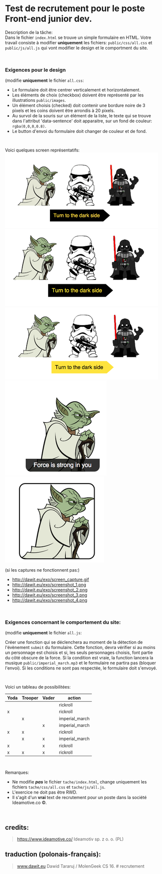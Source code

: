 
# Test de recrutement pour le poste Front-end junior dev. 



Description de la tâche:  
Dans le fichier `index.html` se trouve un simple formulaire en HTML. 
Votre travail consiste à modifier **uniquement**  les fichiers: 
`public/css/all.css` et `public/js/all.js`  qui vont modifier le design et le comportment du site. 


&nbsp;  



### Exigences pour le design

 (modifie **uniquement** le fichier `all.css`: 

 - Le formulaire doit être centrer verticalement et horizontalement. 
 - Les éléments de choix (checkbox) doivent être représenté par les illustrations `public/images`. 
 - Un élément choisis (checked) doit contenir une bordure noire de 3 pixels et les coins doivent être arrondis à 20 pixels. 
 - Au survol de la souris sur un élément de la liste, le texte qui se trouve dans l'attribut 'data-sentence' doit apparaitre, sur un fond de couleur: `rgba(0,0,0,0.8)`.
 - Le button d'envoi du formulaire doit changer de couleur et de fond. 


&nbsp;&nbsp;


Voici quelques screen représentatifs: 
![screen1](./screen_capture.gif)
![screen2](./screenshot_1.png)
![screen3](./screenshot_2.png)
![screen4](./screenshot_3.png)
![screen5](./screenshot_4.png)

(si les captures ne fonctionnent pas:) 
- http://dawit.eu/exo/screen_capture.gif 
- http://dawit.eu/exo/screenshot_1.png
- http://dawit.eu/exo/screenshot_2.png
- http://dawit.eu/exo/screenshot_3.png
- http://dawit.eu/exo/screenshot_4.png

&nbsp;
### Exigences concernant le comportement du site: 

 (modifie **uniquement** le fichier `all.js`: 

Créer une fonction qui se déclenchera au moment de la détection de l'évènement `submit` du formulaire. 
Cette fonction, devra vérifier si au moins un personnage est choisis et si, les seuls personnages choisis, font partie du côté obscure de la force. 
Si la condition est vraie, la function lancera la musique `public/imperial_march.mp3` et le formulaire ne partira pas (bloquer l'envoi). 
Si les conditions ne sont pas respectée, le formulaire doit s'envoyé. 



&nbsp;


Voici un tableau de possibilitées: 

| Yoda | Trooper | Vader | action         |
|------|---------|-------|----------------|
|      |         |       | rickroll       |
| x    |         |       | rickroll       |
|      | x       |       | imperial_march |
|      |         | x     | imperial_march |
| x    | x       |       | rickroll       |
|      | x       | x     | imperial_march |
| x    |         | x     | rickroll       |
| x    | x       | x     | rickroll       |








&nbsp;&nbsp;


Remarques: 
 - Ne modifie ***pas*** le fichier `tache/index.html`, change uniquement les fichiers `tache/css/all.css` et `tache/js/all.js`.
 - L'exercice ne doit pas être RWD.     
 - Il s'agit d'un **vrai** text de recrutement pour un poste dans la société Ideamotive.co &copy;.

 
&nbsp;&nbsp;






## credits: 
> https://www.ideamotive.co/ Ideamotiv sp. z o. o. (PL) 

## traduction (polonais-français): 
> www.dawit.eu Dawid Tararuj / MolenGeek CS 16. # recrutement
